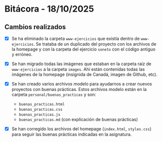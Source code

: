 # Bitácora - 18/10/2025

## Cambios realizados

- [x] Se ha eliminado la carpeta `www-ejercicios` que existía dentro de `www-ejercicios`. Se trataba de un duplicado del proyecto con los archivos de la homepage y con la carpeta del ejercicio `soneto` con el código antiguo y erróneo.
- [x] Se han migrado todas las imágenes que estaban en la carpeta raíz de `www-ejercicios` a la carpeta `images`. Ahí están contenidas todas las imágenes de la homepage (insignida de Canadá, imagen de Github, etc).
- [x] Se han creado varios archivos modelo para ayudarnos a crear nuevos proyectos con buenas prácticas. Estos archivos modelo están en la carpeta `personal/buenas_practicas` y son:
  - `buenas_practicas.html`
  - `buenas_practicas.css`
  - `buenas_practicas.js`
  - `buenas_practicas.md` (con explicación de buenas prácticas) 

- [x] Se han corregido los archivos del homepage (`index.html`, `styles.css`) para seguir las buenas prácticas indicadas en la asignatura.